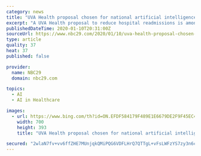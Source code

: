 ```yaml
---
category: news
title: "UVA Health proposal chosen for national artificial intelligence competition"
excerpt: "A UVA Health proposal to reduce hospital readmissions is among 25 submissions chosen – from more than 300 applications – for a national competition seeking ideas on how artificial intelligence can improve healthcare. The UVA Health data science team will compete alongside proposals from organizations that include IBM and Mayo Clinic in the ..."
publishedDateTime: 2020-01-10T20:31:00Z
sourceUrl: https://www.nbc29.com/2020/01/10/uva-health-proposal-chosen-national-artificial-intelligence-competition/
type: article
quality: 37
heat: 37
published: false

provider:
  name: NBC29
  domain: nbc29.com

topics:
  - AI
  - AI in Healthcare

images:
  - url: https://www.bing.com/th?id=ON.EFDF584179F489E1E6679DE2F9F45EC4
    width: 700
    height: 393
    title: "UVA Health proposal chosen for national artificial intelligence competition"

secured: "2wlaN7fv+vv6ffZHE7MUnjqkQMiPQG6VDFLHrQ7QTTgL+vFsLWFzYS7zy3n6c19KAjV/9UDPL3VDdkYEesXq+w664OFJCGPCsIdi0863wn7v0WfH8CPPzmQ8JVCL0P3V0q0EO658DZpcCsX6QDggqhahWOkMWos9JQnXug9TncvUq2Qfw5kUFdaNnM/oN+N4777Vc2WrXaeoWcz3X/Ji8UtrerCjTpTkurSXjVxMCImyAB8VTo7qE8ruyD9lp4yfgSuEmApsxzcvDr5J4s2raw==;BSjINHrTWTGBcADq7cQyWQ=="
---
```


